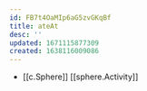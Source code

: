```yaml
---
id: FB7t4OaMIp6aG5zvGKqBf
title: ateAt
desc: ''
updated: 1671115877309
created: 1638116009086
---
```




- [[c.Sphere]] [[sphere.Activity]]

